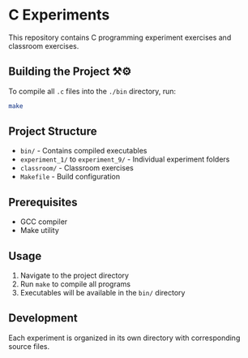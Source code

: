 # C Experiments

This repository contains C programming experiment exercises and classroom exercises.

## Building the Project ⚒️⚙️

To compile all `.c` files into the `./bin` directory, run:

```bash
make
```

## Project Structure

- `bin/` - Contains compiled executables
- `experiment_1/` to `experiment_9/` - Individual experiment folders
- `classroom/` - Classroom exercises
- `Makefile` - Build configuration

## Prerequisites

- GCC compiler
- Make utility

## Usage

1. Navigate to the project directory
2. Run `make` to compile all programs
3. Executables will be available in the `bin/` directory

## Development

Each experiment is organized in its own directory with corresponding source files.